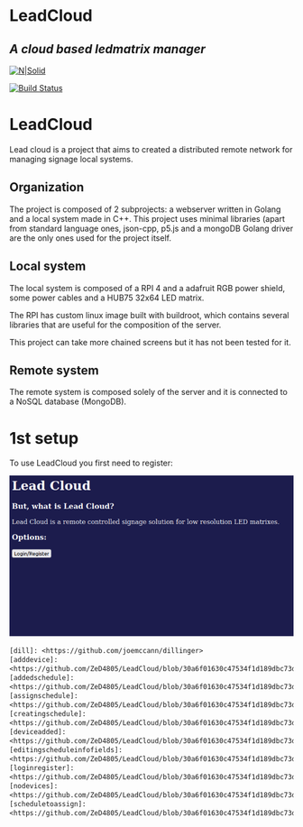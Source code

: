# LeadCloud
## _A cloud based ledmatrix manager_
[![N|Solid](https://cldup.com/dTxpPi9lDf.thumb.png)](https://nodesource.com/products/nsolid)

[![Build Status](https://travis-ci.org/joemccann/dillinger.svg?branch=master)](https://travis-ci.org/joemccann/dillinger)

# LeadCloud

Lead cloud is a project that aims to created a distributed remote network for managing signage local systems.

## Organization

The project is composed of 2 subprojects: a webserver written in Golang and a local system made in C++. This project uses minimal libraries (apart from standard language ones, json-cpp, p5.js and a mongoDB Golang driver are the only ones used for the project itself.

## Local system
The local system is composed of a RPI 4 and a adafruit RGB power shield, some power cables and a HUB75 32x64 LED matrix.

The RPI has custom linux image built with buildroot, which contains several libraries that are useful for the composition of the server.

This project can take more chained screens but it has not been tested for it.

## Remote system
The remote system is composed solely of the server and it is connected to a NoSQL database (MongoDB).

# 1st setup

To use LeadCloud you first need to register:

![login or register](https://github.com/ZeD4805/LeadCloud/blob/30a6f01630c47534f1d189dbc73da724857bffe6/readme/loginregister.png)


[//]: # (These are reference links used in the body of this note and get stripped out when the markdown processor does its job. There is no need to format nicely because it shouldn't be seen. Thanks SO - http://stackoverflow.com/questions/4823468/store-comments-in-markdown-syntax)

	[dill]: <https://github.com/joemccann/dillinger>
	[adddevice]: <https://github.com/ZeD4805/LeadCloud/blob/30a6f01630c47534f1d189dbc73da724857bffe6/readme/adddevice.png>
	[addedschedule]: <https://github.com/ZeD4805/LeadCloud/blob/30a6f01630c47534f1d189dbc73da724857bffe6/readme/addedschedule.png>
	[assignschedule]: <https://github.com/ZeD4805/LeadCloud/blob/30a6f01630c47534f1d189dbc73da724857bffe6/readme/assignschedule.png>
	[creatingschedule]: <https://github.com/ZeD4805/LeadCloud/blob/30a6f01630c47534f1d189dbc73da724857bffe6/readme/creatingschedule.png>
	[deviceadded]: <https://github.com/ZeD4805/LeadCloud/blob/30a6f01630c47534f1d189dbc73da724857bffe6/readme/deviceadded.png>
	[editingscheduleinfofields]: <https://github.com/ZeD4805/LeadCloud/blob/30a6f01630c47534f1d189dbc73da724857bffe6/readme/editingscheduleinfofields.png>
	[loginregister]: <https://github.com/ZeD4805/LeadCloud/blob/30a6f01630c47534f1d189dbc73da724857bffe6/readme/loginregister.png>
	[nodevices]: <https://github.com/ZeD4805/LeadCloud/blob/30a6f01630c47534f1d189dbc73da724857bffe6/readme/nodevices.png>
	[scheduletoassign]: <https://github.com/ZeD4805/LeadCloud/blob/30a6f01630c47534f1d189dbc73da724857bffe6/readme/scheduletoassign.png>
